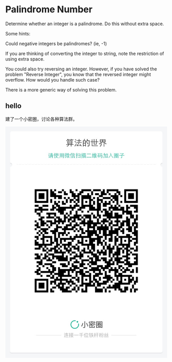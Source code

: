 # Palindrome Number 

Determine whether an integer is a palindrome. Do this without extra space.    

Some hints:  

Could negative integers be palindromes? (ie, -1)  

If you are thinking of converting the integer to string, note the restriction of using extra space.  

You could also try reversing an integer. However, if you have solved the problem "Reverse Integer", you know that the reversed integer might overflow. How would you handle such case?  

There is a more generic way of solving this problem.  

## hello

建了一个小密圈，讨论各种算法群。  

![小密圈](../../suanfa_xiaomiquan.jpg)

